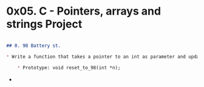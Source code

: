 # 0x05. C - Pointers, arrays and strings Project

````markdown

## 0. 98 Battery st.

* Write a function that takes a pointer to an int as parameter and updates the value it points to to 98.

    * Prototype: void reset_to_98(int *n);

````

* 
